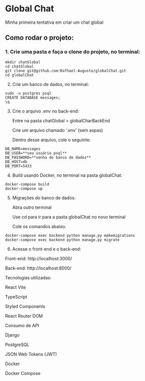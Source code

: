 # Global Chat

Minha primeira tentativa em criar um chat global

## Como rodar o projeto:

### 1. Crie uma pasta e faça o clone do projeto, no terminal:

```
mkdir chatGlobal
cd chatGlobal
git clone git@github.com:Rafhael-Augusto/globalChat.git
cd globalChat
```
2. Crie um banco de dados, no terminal:
```
sudo -u postgres psql
CREATE DATABASE messages;
\q
```

3. Crie o arquivo .env no back-end:

   Entre na pasta chatGlobal > globalCharBackEnd
   
   Crie um arquivo chamado '.env' (sem aspas)

   Dentro desse arquivo, cole o seguinte:
```
DB_NAME=messages
DB_USER=**seu usuário psql**
DB_PASSWORD=**senha do banco de dados**
DB_HOST=db
DB_PORT=5433
```
4. Build usando Docker, no terminal na pasta globalChat:
```
docker-compose build
docker-compose up
```
5. Migrações do banco de dados:

   Abra outro terminal
   
   Use cd para ir para a pasta globalChat no novo terminal
   
   Cole os comandos abaixo:
```
docker-compose exec backend python manage.py makemigrations
docker-compose exec backend python manage.py migrate
```
6. Acesse o front-end e o back-end:

Front-end: http://localhost:3000/

Back-end: http://localhost:8000/

Tecnologias utilizadas:

React Vite

TypeScript

Styled Components

React Router DOM

Consumo de API

Django

PostgreSQL

JSON Web Tokens (JWT)

Docker

Docker Compose
